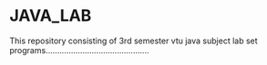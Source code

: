 # JAVA_LAB

This repository consisting of 3rd semester vtu java subject lab set programs.............................................
